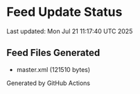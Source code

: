 # Feed Update Status
Last updated: Mon Jul 21 11:17:40 UTC 2025

## Feed Files Generated
- master.xml (121510 bytes)

Generated by GitHub Actions
